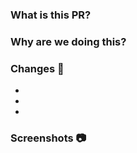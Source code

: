
### What is this PR?

### Why are we doing this?

### Changes :memo:

-

-

-


### Screenshots :camera:
